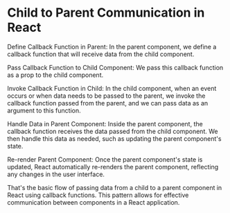 # Child to Parent Communication in React

Define Callback Function in Parent: In the parent component, we define a callback function that will receive data from the child component.

Pass Callback Function to Child Component: We pass this callback function as a prop to the child component.

Invoke Callback Function in Child: In the child component, when an event occurs or when data needs to be passed to the parent, we invoke the callback function passed from the parent, and we can pass data as an argument to this function.

Handle Data in Parent Component: Inside the parent component, the callback function receives the data passed from the child component. We then handle this data as needed, such as updating the parent component's state.

Re-render Parent Component: Once the parent component's state is updated, React automatically re-renders the parent component, reflecting any changes in the user interface.

That's the basic flow of passing data from a child to a parent component in React using callback functions. This pattern allows for effective communication between components in a React application.
